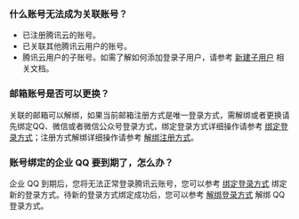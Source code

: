 ### 什么账号无法成为关联账号？
- 已注册腾讯云的账号。
- 已关联其他腾讯云用户的账号。
- 腾讯云用户的子账号。如需了解如何添加登录子用户，请参考 [新建子用户](https://cloud.tencent.com/document/product/598/13674) 相关文档。

### 邮箱账号是否可以更换？
关联的邮箱可以解绑，如果当前邮箱注册方式是唯一登录方式，需解绑或者更换请先绑定QQ、微信或者微信公众号登录方式，绑定登录方式详细操作请参考 [绑定登录方式](https://cloud.tencent.com/document/product/378/14608)；注册方式解绑详细操作请参考 [解绑注册方式](https://cloud.tencent.com/document/product/378/53911)。

### 账号绑定的企业 QQ 要到期了，怎么办？
企业 QQ 到期后，您将无法正常登录腾讯云账号，您可以参考 [绑定登录方式](https://cloud.tencent.com/document/product/378/14608) 绑定新的登录方式。待新的登录方式绑定成功后，您可以参考  [解绑登录方式](https://cloud.tencent.com/document/product/378/14609#.E8.A7.A3.E7.BB.91-qq) 解绑 QQ 登录方式。
